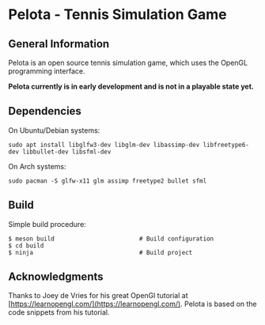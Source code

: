 # Pelota - Tennis Simulation Game

## General Information

Pelota is an open source tennis simulation game, which uses the OpenGL programming interface.

**Pelota currently is in early development and is not in a playable state yet.**

## Dependencies

On Ubuntu/Debian systems:

`sudo apt install libglfw3-dev libglm-dev libassimp-dev libfreetype6-dev libbullet-dev libsfml-dev`

On Arch systems:

`sudo pacman -S glfw-x11 glm assimp freetype2 bullet sfml`

## Build

Simple build procedure:

```
$ meson build                        # Build configuration
$ cd build
$ ninja                              # Build project
```

## Acknowledgments

Thanks to Joey de Vries for his great OpenGl tutorial at [https://learnopengl.com/](https://learnopengl.com/). Pelota is based on the code snippets from his tutorial.
